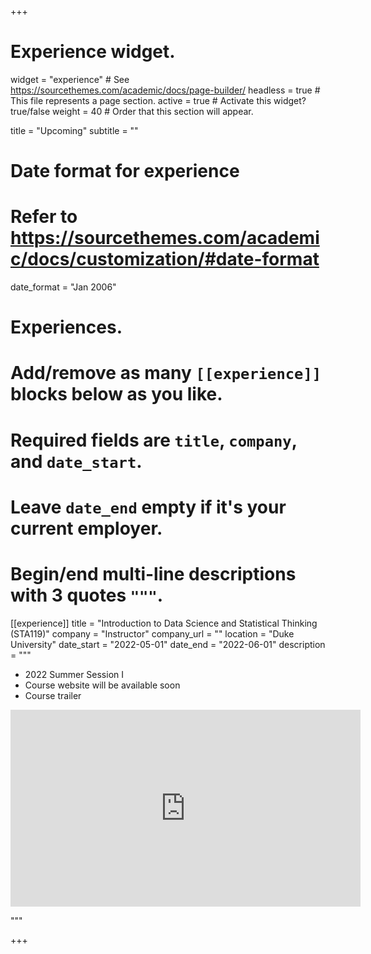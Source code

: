 +++
# Experience widget.
widget = "experience"  # See https://sourcethemes.com/academic/docs/page-builder/
headless = true  # This file represents a page section.
active = true  # Activate this widget? true/false
weight = 40  # Order that this section will appear.

title = "Upcoming"
subtitle = ""

# Date format for experience
#   Refer to https://sourcethemes.com/academic/docs/customization/#date-format
date_format = "Jan 2006"

# Experiences.
#   Add/remove as many `[[experience]]` blocks below as you like.
#   Required fields are `title`, `company`, and `date_start`.
#   Leave `date_end` empty if it's your current employer.
#   Begin/end multi-line descriptions with 3 quotes `"""`.

[[experience]]
  title = "Introduction to Data Science and Statistical Thinking (STA119)"
  company = "Instructor"
  company_url = ""
  location = "Duke University"
  date_start = "2022-05-01"
  date_end = "2022-06-01"
  description = """
  * 2022 Summer Session I
  * Course website will be available soon
  * Course trailer 
  <p align = "center">
  <iframe width="560" height="315" src="https://www.youtube.com/embed/wi5jVRtYoIo" title="YouTube video player" frameborder="0" allow="accelerometer; autoplay; clipboard-write; encrypted-media; gyroscope; picture-in-picture" allowfullscreen></iframe>
  </p>
  """

+++
